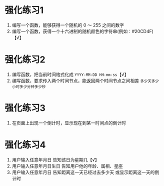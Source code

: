 # 强化练习1
1. 编写一个函数，能够获得一个随机的 0 ～ 255 之间的数字
2. 编写一个函数，获得一个十六进制的随机颜色的字符串(例如：#20CD4F)【√】

# 强化练习2
1. 编写函数，把当前时间格式化成 `YYYY-MM-DD HH-mm-ss`【√】
2. 编写函数，要求传入两个时间节点，能返回两个时间节点之间相差 `多少天多少小时多少分钟多少秒`

# 强化练习3
1. 在页面上出现一个倒计时，显示现在到某一时间点的倒计时

# 强化练习4
1. 用户输入任意年月日 告知该日为星期几【√】
2. 用户输入任意年月日生日 告知用户他的年龄、属相、星座
3. 用户输入任意年月日 告知距离这一天已经过去多少天 或显示距离这一天的倒计时